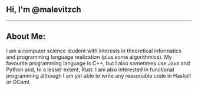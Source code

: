 ## Hi, I'm @malevitzch

----
## About Me:
I am a computer science student with interests in theoretical informatics and programming language realization (plus some algorithmics).
My favourite programming language is C++, but I also sometimes use Java and Python and, to a lesser extent, Rust. I am also interested in functional programming although I am yet able to write any reasonable code in Haskell or OCaml.

<!--
**malevitzch/malevitzch** is a ✨ _special_ ✨ repository because its `README.md` (this file) appears on your GitHub profile.

Here are some ideas to get you started:

- 🔭 I’m currently working on ...
- 🌱 I’m currently learning ...
- 👯 I’m looking to collaborate on ...
- 🤔 I’m looking for help with ...
- 💬 Ask me about ...
- 📫 How to reach me: ...
- 😄 Pronouns: ...
- ⚡ Fun fact: ...
-->

